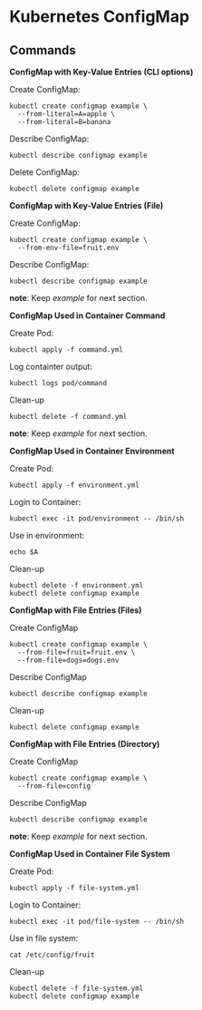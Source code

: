 # Kubernetes ConfigMap

> 

[]()

## Commands

**ConfigMap with Key-Value Entries (CLI options)**

Create ConfigMap:

```
kubectl create configmap example \
  --from-literal=A=apple \
  --from-literal=B=banana
```

Describe ConfigMap:

```
kubectl describe configmap example
```

Delete ConfigMap:

```
kubectl delete configmap example

```

**ConfigMap with Key-Value Entries (File)**

Create ConfigMap:

```
kubectl create configmap example \
  --from-env-file=fruit.env
```

Describe ConfigMap:

```
kubectl describe configmap example
```

**note**: Keep *example* for next section.

**ConfigMap Used in Container Command**

Create Pod:

```
kubectl apply -f command.yml
```

Log containter output:

```
kubectl logs pod/command
```

Clean-up

```
kubectl delete -f command.yml
```

**note**: Keep *example* for next section.

**ConfigMap Used in Container Environment**

Create Pod:

```
kubectl apply -f environment.yml
```

Login to Container:

```
kubectl exec -it pod/environment -- /bin/sh
```

Use in environment:

```
echo $A
```

Clean-up

```
kubectl delete -f environment.yml
kubectl delete configmap example
```

**ConfigMap with File Entries (Files)**

Create ConfigMap

```
kubectl create configmap example \
  --from-file=fruit=fruit.env \
  --from-file=dogs=dogs.env
```

Describe ConfigMap

```
kubectl describe configmap example
```

Clean-up

```
kubectl delete configmap example
```

**ConfigMap with File Entries (Directory)**

Create ConfigMap

```
kubectl create configmap example \
  --from-file=config
```

Describe ConfigMap

```
kubectl describe configmap example
```

**note**: Keep *example* for next section.

**ConfigMap Used in Container File System**

Create Pod:

```
kubectl apply -f file-system.yml
```

Login to Container:

```
kubectl exec -it pod/file-system -- /bin/sh
```

Use in file system:

```
cat /etc/config/fruit
```

Clean-up

```
kubectl delete -f file-system.yml
kubectl delete configmap example
```

